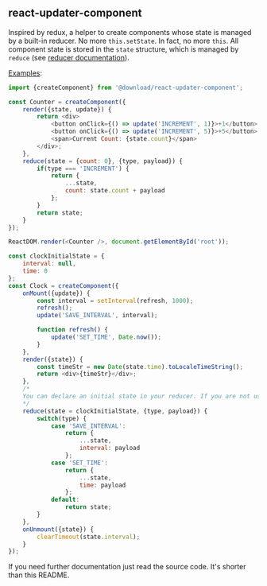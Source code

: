 ## react-updater-component

Inspired by redux, a helper to create components whose state is managed by a built-in reducer. No more `this.setState`. In fact, no more `this`. All component state is stored in the `state` structure, which is managed by `reduce` (see [reducer documentation](http://redux.js.org/docs/basics/Reducers.html)).

[Examples](examples/):

```javascript
import {createComponent} from '@download/react-updater-component';

const Counter = createComponent({
	render({state, update}) {
		return <div>
			<button onClick={() => update('INCREMENT', 1)}>+1</button>
			<button onClick={() => update('INCREMENT', 5)}>+5</button>
			<span>Current Count: {state.count}</span>
		</div>;
	},
	reduce(state = {count: 0}, {type, payload}) {
		if(type === 'INCREMENT') {
			return {
				...state,
				count: state.count + payload
			};
		}
		return state;
	}
});

ReactDOM.render(<Counter />, document.getElementById('root'));
```

```javascript
const clockInitialState = {
	interval: null,
	time: 0
};
const Clock = createComponent({
	onMount({update}) {
		const interval = setInterval(refresh, 1000);
		refresh();
		update('SAVE_INTERVAL', interval);

		function refresh() {
			update('SET_TIME', Date.now());
		}
	},
	render({state}) {
		const timeStr = new Date(state.time).toLocaleTimeString();
		return <div>{timeStr}</div>;
	},
	/*
	You can declare an initial state in your reducer. If you are not using es6 default parameters then your reducer should return the initial state whenever it receives `undefined` for `state`;
	*/
	reduce(state = clockInitialState, {type, payload}) {
		switch(type) {
			case 'SAVE_INTERVAL':
				return {
					...state,
					interval: payload
				};
			case 'SET_TIME':
				return {
					...state,
					time: payload
				};
			default:
				return state;
		}
	},
	onUnmount({state}) {
		clearTimeout(state.interval);
	}
});
```

If you need further documentation just read the source code. It's shorter than this README.
